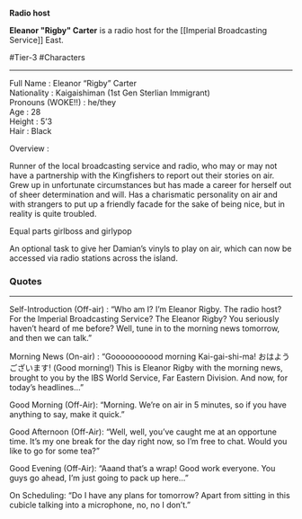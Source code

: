 **Radio host**

**Eleanor "Rigby" Carter** is a radio host for the [[Imperial Broadcasting Service]] East.

#Tier-3 #Characters 

---
Full Name : Eleanor “Rigby” Carter  
Nationality : Kaigaishiman (1st Gen Sterlian Immigrant)  
Pronouns (WOKE!!) : he/they  
Age : 28  
Height : 5’3  
Hair : Black

Overview : 

Runner of the local broadcasting service and radio, who may or may not have a partnership with the Kingfishers to report out their stories on air. Grew up in unfortunate circumstances but has made a career for herself out of sheer determination and will. Has a charismatic personality on air and with strangers to put up a friendly facade for the sake of being nice, but in reality is quite troubled.

Equal parts girlboss and girlypop

An optional task to give her Damian’s vinyls to play on air, which can now be accessed via radio stations across the island.

### Quotes
---
Self-Introduction (Off-air) :
“Who am I? I’m Eleanor Rigby. The radio host? For the Imperial Broadcasting Service? The Eleanor Rigby? You seriously haven’t heard of me before? Well, tune in to the morning news tomorrow, and then we can talk.”

Morning News (On-air) :
“Gooooooooood morning Kai-gai-shi-ma! おはようございます! (Good morning!) This is Eleanor Rigby with the morning news, brought to you by the IBS World Service, Far Eastern Division. And now, for today’s headlines…”

Good Morning (Off-Air):
“Morning. We’re on air in 5 minutes, so if you have anything to say, make it quick.”

Good Afternoon (Off-Air):
“Well, well, you’ve caught me at an opportune time. It’s my one break for the day right now, so I’m free to chat. Would you like to go for some tea?”

Good Evening (Off-Air):
“Aaand that’s a wrap! Good work everyone. You guys go ahead, I’m just going to pack up here…”

On Scheduling:
“Do I have any plans for tomorrow? Apart from sitting in this cubicle talking into a microphone, no, no I don’t.”